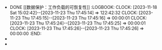 - DONE [[数据保护：工作负载的可恢复性]]
  :LOGBOOK:
  CLOCK: [2023-11-18 Sat 15:02:42]--[2023-11-23 Thu 17:45:14] =>  122:42:32
  CLOCK: [2023-11-23 Thu 17:45:15]--[2023-11-23 Thu 17:45:16] =>  00:00:01
  CLOCK: [2023-11-23 Thu 17:45:24]--[2023-11-23 Thu 17:45:25] =>  00:00:01
  CLOCK: [2023-11-23 Thu 17:45:26]--[2023-11-23 Thu 17:45:26] =>  00:00:00
  :END:
-
-